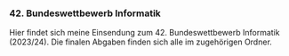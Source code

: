 ### 42. Bundeswettbewerb Informatik

Hier findet sich meine Einsendung zum 42. Bundeswettbewerb Informatik (2023/24). Die finalen Abgaben finden sich alle im zugehörigen Ordner.

